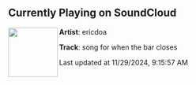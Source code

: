 ## Currently Playing on SoundCloud

[<img align="left" width="100" src="https://i1.sndcdn.com/artworks-kgdtqP52c40w-0-t500x500.jpg">](https://soundcloud.com/ericdoa/song-for-when-the-bar-closes?in=ericdoa/sets/why-suffer-for-us-2)

**Artist**: ericdoa 

**Track**: song for when the bar closes

Last updated at 11/29/2024, 9:15:57 AM
